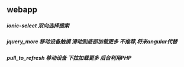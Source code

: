 ## webapp
##### ionic-select 双向选择搜索
##### jquery_more  移动设备触摸 滑动到底部加载更多  不推荐,将来angular代替
##### pull_to_refresh  移动设备 下拉加载更多 后台利用PHP
